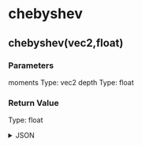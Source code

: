 # chebyshev

## chebyshev(vec2,float)

### Parameters

moments
  Type: vec2
depth
  Type: float

### Return Value

  Type: float

<details><summary>JSON</summary>

```
{
  "Type": "chebyshev(vec2,float)",
  "Name": "chebyshev(vec2,float)",
  "Category": 1,
  "InputPins": [
    {
      "Connection": null,
      "Id": "moments",
      "Type": "vec2"
    },
    {
      "Connection": null,
      "Id": "depth",
      "Type": "float"
    }
  ],
  "OutputPins": [
    {
      "Id": "",
      "Type": "float"
    }
  ]
}
```

</details>

